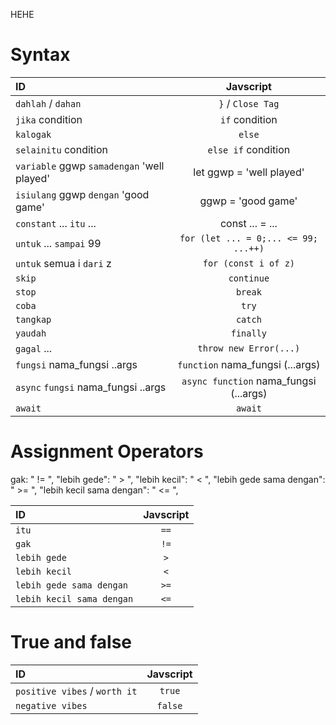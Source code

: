 HEHE

# Syntax

| ID                                            | Javscript                |
| :---                                          | :---:                    |
| `dahlah` / `dahan`                            | `}` / `Close Tag`        |
| `jika` condition                              | `if` condition           |
| `kalogak`                                     | `else`                   |
| `selainitu` condition                         | `else if` condition      |
| `variable` ggwp `samadengan` 'well played'    | let ggwp = 'well played' |
| `isiulang` ggwp `dengan` 'good game'          | ggwp = 'good game'       |
| `constant` ... `itu` ...                      | const ... = ...          |
| `untuk` ... `sampai` 99                       | `for (let ... = 0;... <= 99; ...++)` |
| `untuk` semua i `dari` z                      | `for (const i of z)`     |
| `skip`                                        | `continue`               |
| `stop`                                        | `break`                  |
| `coba`                                        | `try`                    |
| `tangkap`                                     | `catch`                  |
| `yaudah`                                      | `finally`                |
| `gagal` ...                                   | `throw new Error(...)`   |
| `fungsi` nama_fungsi ..args                   | `function` nama_fungsi (...args) |
| `async` `fungsi` nama_fungsi ..args           | `async function` nama_fungsi (...args) |
| `await`                                       | `await`                  |

# Assignment Operators

gak: " != ",
  "lebih gede": " > ",
  "lebih kecil": " < ",
  "lebih gede sama dengan": " >= ",
  "lebih kecil sama dengan": " <= ",

| ID                            | Javscript |
| :---                          | :---:     |
| `itu`                         | `==`      |
| `gak`                         | `!=`      |
| `lebih gede`                  | `>`       |
| `lebih kecil`                 | `<`       |
| `lebih gede sama dengan`      | `>=`      |
| `lebih kecil sama dengan`     | `<=`      |

# True and false

| ID                                | Javscript |
| :---                              | :---:     |
| `positive vibes` / `worth it`     | `true`    |
| `negative vibes`                  | `false`   |
